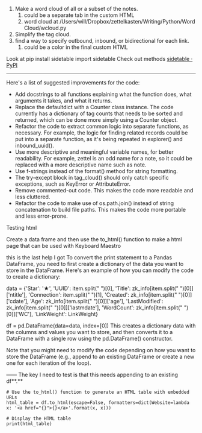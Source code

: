 1. Make a word cloud of all or a subset of the notes.
   1. could be a separate tab in the custom HTML
   2. word cloud at /Users/will/Dropbox/zettelkasten/Writing/Python/Word Cloud/wcloud.py
2. Simplify the tag cloud.
3. find a way to specify outbound, inbound, or bidirectional for each link.
   1. could be a color in the final custom HTML 

Look at pip install sidetable 
import sidetable
Check out methods
[sidetable · PyPI](https://pypi.org/project/sidetable/#prettyprint)

---
Here's a list of suggested improvements for the code:

- Add docstrings to all functions explaining what the function does, what arguments it takes, and what it returns.
- Replace the defaultdict with a Counter class instance. The code currently has a dictionary of tag counts that needs to be sorted and returned, which can be done more simply using a Counter object.
- Refactor the code to extract common logic into separate functions, as necessary. For example, the logic for finding related records could be put into a separate function, as it's being repeated in explorer() and inbound_uuid().
- Use more descriptive and meaningful variable names, for better readability. For example, zettel is an odd name for a note, so it could be replaced with a more descriptive name such as note.
- Use f-strings instead of the format() method for string formatting.
- The try-except block in tag_cloud() should only catch specific exceptions, such as KeyError or AttributeError.
- Remove commented-out code. This makes the code more readable and less cluttered.
- Refactor the code to make use of os.path.join() instead of string concatenation to build file paths. This makes the code more portable and less error-prone.

Testing html

Create a data frame and then use the to_html() function to make a html page that can be used with Keyboard Maestro

this is the last help I got 
To convert the print statement to a Pandas DataFrame, you need to first create a dictionary of the data you want to store in the DataFrame. Here's an example of how you can modify the code to create a dictionary:

data = {'Star': '★',
        'UUID': item.split(" ")[0],
        'Title': zk_info[item.split(" ")[0]]['ntitle'],
        'Connection': item.split(" ")[1],
        'Created': zk_info[item.split(" ")[0]]['cdate'],
        'Age': zk_info[item.split(" ")[0]]['age'],
        'LastModified': zk_info[item.split(" ")[0]]['lastmdate'],
        'WordCount': zk_info[item.split(" ")[0]]['WC'],
        'LinkWeight': LinkWeight}

df = pd.DataFrame(data=data, index=[0])
This creates a dictionary data with the columns and values you want to store, and then converts it to a DataFrame with a single row using the pd.DataFrame() constructor.

Note that you might need to modify the code depending on how you want to store the DataFrame (e.g., append to an existing DataFrame or create a new one for each iteration of the loop).

––––
The key I need to test is that this needs appending to an existing df**.**

```
# Use the to_html() function to generate an HTML table with embedded URLs
html_table = df.to_html(escape=False, formatters=dict(Website=lambda x: '<a href="{}">{}</a>'.format(x, x)))

# Display the HTML table
print(html_table)
```